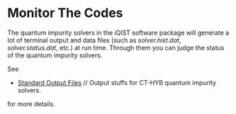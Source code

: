 # Monitor The Codes

The quantum impurity solvers in the iQIST software package will generate a lot of terminal output and data files (such as *solver.hist.dat*, *solver.status.dat*, etc.) at run time. Through them you can judge the status of the quantum impurity solvers.

See

* [Standard Output Files](../ch04/output.md) // Output stuffs for CT-HYB quantum impurity solvers.

for more details.
